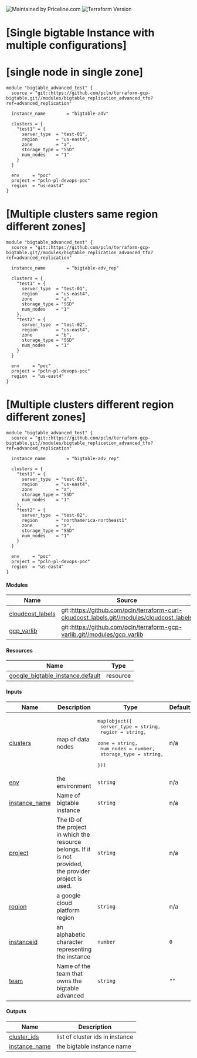 ![Maintained by Priceline.com](https://img.shields.io/badge/maintained%20by-priceline.com-blue)
![Terraform Version](https://img.shields.io/badge/tf-%3E%3D0.12.0-blue.svg)

# [Single bigtable Instance with multiple configurations]
# [single node in single zone]
```
module "bigtable_advanced_test" {
  source = "git::https://github.com/pcln/terraform-gcp-bigtable.git//modules/bigtable_replication_advanced_tfo?ref=advanced_replication"

  instance_name        = "bigtable-adv"

  clusters = {
    "test1" = {
      server_type  = "test-01",
      region       = "us-east4",
      zone         = "a",
      storage_type = "SSD"
      num_nodes    = "1"
    }
  }

  env     = "poc"
  project = "pcln-pl-devops-poc"
  region  = "us-east4"
}
```

# [Multiple clusters same region different zones]
```
module "bigtable_advanced_test" {
  source = "git::https://github.com/pcln/terraform-gcp-bigtable.git//modules/bigtable_replication_advanced_tfo?ref=advanced_replication"

  instance_name        = "bigtable-adv_rep"

  clusters = {
    "test1" = {
      server_type  = "test-01",
      region       = "us-east4",
      zone         = "a",
      storage_type = "SSD"
      num_nodes    = "1"
    },
    "test2" = {
      server_type  = "test-02",
      region       = "us-east4",
      zone         = "b",
      storage_type = "SSD"
      num_nodes    = "1"
    }
  }

  env     = "poc"
  project = "pcln-pl-devops-poc"
  region  = "us-east4"
}
```

# [Multiple clusters different region different zones]
```
module "bigtable_advanced_test" {
  source = "git::https://github.com/pcln/terraform-gcp-bigtable.git//modules/bigtable_replication_advanced_tfo?ref=advanced_replication"

  instance_name        = "bigtable-adv_rep"

  clusters = {
    "test1" = {
      server_type  = "test-01",
      region       = "us-east4",
      zone         = "a",
      storage_type = "SSD"
      num_nodes    = "1"
    },
    "test2" = {
      server_type  = "test-02",
      region       = "northamerica-northeast1"
      zone         = "a",
      storage_type = "SSD"
      num_nodes    = "1"
    }
  }

  env     = "poc"
  project = "pcln-pl-devops-poc"
  region  = "us-east4"
}
```

<!-- BEGIN_TF_DOCS -->
#### Modules

| Name | Source | Version |
|------|--------|---------|
| <a name="module_cloudcost_labels"></a> [cloudcost_labels](#module_cloudcost_labels) | git::https://github.com/pcln/terraform-curl-cloudcost_labels.git//modules/cloudcost_labels |  |
| <a name="module_gcp_varlib"></a> [gcp_varlib](#module_gcp_varlib) | git::https://github.com/pcln/terraform-gcp-varlib.git//modules/gcp_varlib |  |

#### Resources

| Name | Type |
|------|------|
| [google_bigtable_instance.default](https://registry.terraform.io/providers/hashicorp/google/latest/docs/resources/bigtable_instance) | resource |

#### Inputs

| Name | Description | Type | Default | Required |
|------|-------------|------|---------|:--------:|
| <a name="input_clusters"></a> [clusters](#input_clusters) | map of data nodes | <pre>map(object({<br>    server_type  = string,<br>    region       = string,<br>    zone         = string,<br>    num_nodes    = number,<br>    storage_type = string,<br>  }))</pre> | n/a | yes |
| <a name="input_env"></a> [env](#input_env) | the environment | `string` | n/a | yes |
| <a name="input_instance_name"></a> [instance_name](#input_instance_name) | Name of bigtable instance | `string` | n/a | yes |
| <a name="input_project"></a> [project](#input_project) | The ID of the project in which the resource belongs. If it is not provided, the provider project is used. | `string` | n/a | yes |
| <a name="input_region"></a> [region](#input_region) | a google cloud platform region | `string` | n/a | yes |
| <a name="input_instanceid"></a> [instanceid](#input_instanceid) | an alphabetic character representing the instance | `number` | `0` | no |
| <a name="input_team"></a> [team](#input_team) | Name of the team that owns the bigtable advanced | `string` | `""` | no |

#### Outputs

| Name | Description |
|------|-------------|
| <a name="output_cluster_ids"></a> [cluster_ids](#output_cluster_ids) | list of cluster ids in instance |
| <a name="output_instance_name"></a> [instance_name](#output_instance_name) | the bigtable instance name |
<!-- END_TF_DOCS -->
